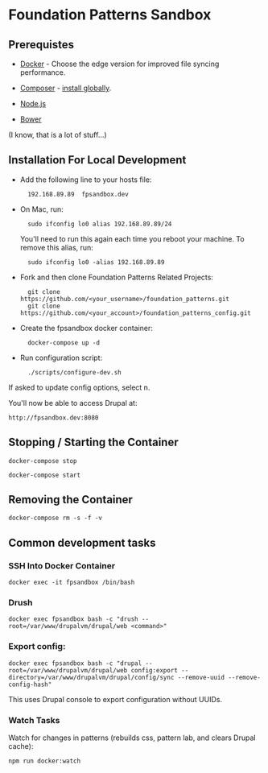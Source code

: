 # Foundation Patterns Sandbox

## Prerequistes

* [Docker](https://www.docker.com/) - Choose the edge version for improved 
file syncing performance.

* [Composer](https://getcomposer.org/) - [install globally](https://getcomposer.org/doc/00-intro.md#globally). 

* [Node.js](https://nodejs.org/en/)

* [Bower](https://bower.io/)

(I know, that is a lot of stuff...)

## Installation For Local Development

* Add the following line to your hosts file:
        
        192.168.89.89  fpsandbox.dev
        
* On Mac, run:

        sudo ifconfig lo0 alias 192.168.89.89/24

    You'll need to run this again each time you reboot your machine. To remove this alias, run:

        sudo ifconfig lo0 -alias 192.168.89.89

* Fork and then clone Foundation Patterns Related Projects:

        git clone https://github.com/<your_username>/foundation_patterns.git
        git clone https://github.com/<your_account>/foundation_patterns_config.git

* Create the fpsandbox docker container: 
        
        docker-compose up -d

* Run configuration script:

        ./scripts/configure-dev.sh

If asked to update config options, select n.

You'll now be able to access Drupal at:

    http://fpsandbox.dev:8080

## Stopping / Starting the Container

    docker-compose stop

    docker-compose start

## Removing the Container

    docker-compose rm -s -f -v
 
## Common development tasks

### SSH Into Docker Container

    docker exec -it fpsandbox /bin/bash

### Drush

    docker exec fpsandbox bash -c "drush --root=/var/www/drupalvm/drupal/web <command>"

### Export config:

    docker exec fpsandbox bash -c "drupal --root=/var/www/drupalvm/drupal/web config:export --directory=/var/www/drupalvm/drupal/config/sync --remove-uuid --remove-config-hash"

This uses Drupal console to export configuration without UUIDs.

### Watch Tasks

Watch for changes in patterns (rebuilds css, pattern lab, and clears Drupal cache):

    npm run docker:watch